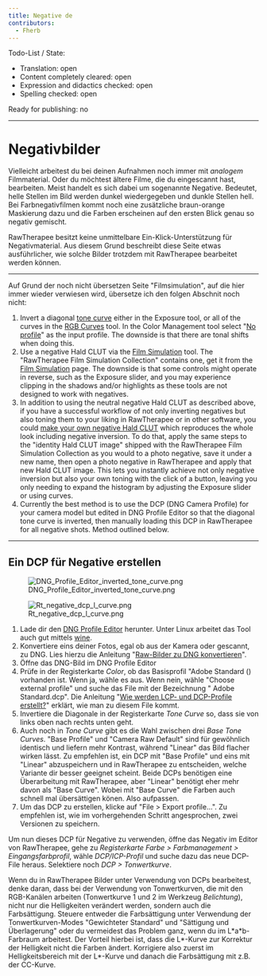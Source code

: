 ```yaml
---
title: Negative de
contributors:
  - Fherb
---
```


Todo-List / State:

- Translation: open
- Content completely cleared: open
- Expression and didactics checked: open
- Spelling checked: open

Ready for publishing: no

------------------------------------------------------------------------

# Negativbilder

Vielleicht arbeitest du bei deinen Aufnahmen noch immer mit *analogem*
Filmmaterial. Oder du möchtest ältere Filme, die du eingescannt hast,
bearbeiten. Meist handelt es sich dabei um sogenannte Negative.
Bedeutet, helle Stellen im Bild werden dunkel wiedergegeben und dunkle
Stellen hell. Bei Farbnegativfilmen kommt noch eine zusätzliche
braun-orange Maskierung dazu und die Farben erscheinen auf den ersten
Blick genau so negativ gemischt.

RawTherapee besitzt keine unmittelbare Ein-Klick-Unterstützung für
Negativmaterial. Aus diesem Grund beschreibt diese Seite etwas
ausführlicher, wie solche Bilder trotzdem mit RawTherapee bearbeitet
werden können.

------------------------------------------------------------------------

Auf Grund der noch nicht übersetzen Seite "Filmsimulation", auf die hier
immer wieder verwiesen wird, übersetze ich den folgen Abschnit noch
nicht:

1.  Invert a diagonal [tone curve](Exposure#Tone_Curves.md)
    either in the Exposure tool, or all of the curves in the [RGB
    Curves](RGB_Curves.md) tool. In the Color Management tool
    select "[No profile](Color_Management#No_Profile.md)" as the
    input profile. The downside is that there are tonal shifts when
    doing this.
2.  Use a negative Hald CLUT via the [Film
    Simulation](Film_Simulation.md) tool. The "RawTherapee Film
    Simulation Collection" contains one, get it from the [Film
    Simulation](Film_Simulation.md) page. The downside is that
    some controls might operate in reverse, such as the Exposure slider,
    and you may experience clipping in the shadows and/or highlights as
    these tools are not designed to work with negatives.
3.  In addition to using the neutral negative Hald CLUT as described
    above, if you have a successful workflow of not only inverting
    negatives but also toning them to your liking in RawTherapee or in
    other software, you could [make your own negative Hald
    CLUT](Film_Simulation#Make_Your_Own.md) which reproduces the
    whole look including negative inversion. To do that, apply the same
    steps to the "identity Hald CLUT image" shipped with the RawTherapee
    Film Simulation Collection as you would to a photo negative, save it
    under a new name, then open a photo negative in RawTherapee and
    apply that new Hald CLUT image. This lets you instantly achieve not
    only negative inversion but also your own toning with the click of a
    button, leaving you only needing to expand the histogram by
    adjusting the Exposure slider or using curves.
4.  Currently the best method is to use the DCP (DNG Camera Profile) for
    your camera model but edited in DNG Profile Editor so that the
    diagonal tone curve is inverted, then manually loading this DCP in
    RawTherapee for all negative shots. Method outlined below.

------------------------------------------------------------------------

## Ein DCP für Negative erstellen

<figure>
<img src="/images/DNG_Profile_Editor_inverted_tone_curve.png"
title="DNG_Profile_Editor_inverted_tone_curve.png" />
<figcaption>DNG_Profile_Editor_inverted_tone_curve.png</figcaption>
</figure>

<figure>
<img src="/images/Rt_negative_dcp_l_curve.png"
title="Rt_negative_dcp_l_curve.png" />
<figcaption>Rt_negative_dcp_l_curve.png</figcaption>
</figure>

1.  Lade dir den [DNG Profile
    Editor](http://www.adobe.com/support/downloads/detail.jsp?ftpID=5494)
    herunter. Unter Linux arbeitet das Tool auch gut mittels
    [wine](https://www.winehq.org/).
2.  Konvertiere eins deiner Fotos, egal ob aus der Kamera oder gescannt,
    zu DNG. Lies hierzu die Anleitung "[Raw-Bilder zu DNG
    konvertieren](How_to_convert_raw_formats_to_DNG/de.md)".
3.  Öffne das DNG-Bild im DNG Profile Editor
4.  Prüfe in der Registerkarte *Color*, ob das Basisprofil "Adobe
    Standard (*<Dein Kameramodell>*) vorhanden ist. Wenn ja, wähle es
    aus. Wenn nein, wähle "Choose external profile" und suche das File
    mit der Bezeichnung "*<your camera model>* Adobe Standard.dcp". Die
    Anleitung "[Wie werden LCP- und DCP-Profile
    erstellt?](How_to_get_LCP_and_DCP_profiles/de.md)" erklärt,
    wie man zu diesem File kommt.
5.  Invertiere die Diagonale in der Registerkarte *Tone Curve* so, dass
    sie von links oben nach rechts unten geht.
6.  Auch noch in *Tone Curve* gibt es die Wahl zwischen drei *Base Tone
    Curves*. "Base Profile" und "Camera Raw Default" sind für gewöhnlich
    identisch und liefern mehr Kontrast, während "Linear" das Bild
    flacher wirken lässt. Zu empfehlen ist, ein DCP mit "Base Profile"
    und eins mit "Linear" abzuspeichern und in RawTherapee zu
    entscheiden, welche Variante dir besser geeignet scheint. Beide DCPs
    benötigen eine Überarbeitung mit RawTherapee, aber "Linear" benötigt
    eher mehr davon als "Base Curve". Wobei mit "Base Curve" die Farben
    auch schnell mal übersättigen könen. Also aufpassen.
7.  Um das DCP zu erstellen, klicke auf "File \> Export
    *<your camera model>* profile...". Zu empfehlen ist, wie im
    vorhergehenden Schritt angesprochen, zwei Versionen zu speichern.

Um nun dieses DCP für Negative zu verwenden, öffne das Negativ im Editor
von RawTherapee, gehe zu *Registerkarte Farbe \> Farbmanagement \>
Eingangsfarbprofil*, wähle *DCP/ICP-Profil* und suche dazu das neue
DCP-File heraus. Selektiere noch *DCP \> Tonwertkurve*.

Wenn du in RawTherapee Bilder unter Verwendung von DCPs bearbeitest,
denke daran, dass bei der Verwendung von Tonwertkurven, die mit den
RGB-Kanälen arbeiten (Tonwertkurve 1 und 2 im Werkzeug *Belichtung*),
nicht nur die Helligkeiten verändert werden, sondern auch die
Farbsättigung. Steuere entweder die Farbsättigung unter Verwendung der
Tonwertkurven-Modes "Gewichteter Standard" und "Sättigung und
Überlagerung" oder du vermeidest das Problem ganz, wenn du im
L\*a\*b-Farbraum arbeitest. Der Vorteil hierbei ist, dass die L\*-Kurve
zur Korrektur der Helligkeit nicht die Farben ändert. Korrigiere also
zuerst im Helligkeitsbereich mit der L\*-Kurve und danach die
Farbsättigung mit z.B. der CC-Kurve.
